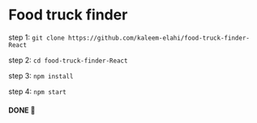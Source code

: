 # Food truck finder

step 1: `git clone https://github.com/kaleem-elahi/food-truck-finder-React`

step 2: `cd food-truck-finder-React`

step 3: `npm install`

step 4: `npm start`

####  DONE 👏

